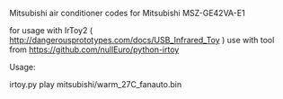 Mitsubishi air conditioner codes for Mitsubishi MSZ-GE42VA-E1

for usage with IrToy2 ( http://dangerousprototypes.com/docs/USB_Infrared_Toy )
use with tool from https://github.com/nullEuro/python-irtoy

Usage: 

  irtoy.py play mitsubishi/warm_27C_fanauto.bin
